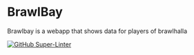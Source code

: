 # BrawlBay
Brawlbay is a webapp that shows data for players of brawlhalla

[![GitHub Super-Linter](https://github.com/CCHaynes112/brawlbay/workflows/Super-Linter/badge.svg)](https://github.com/marketplace/actions/super-linter)

